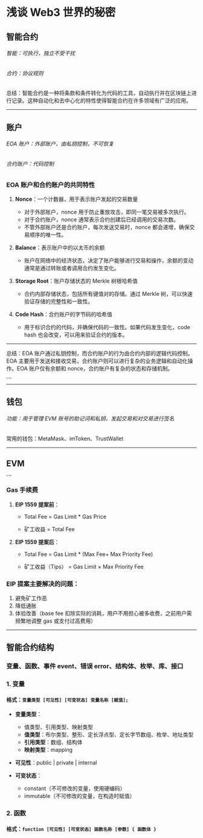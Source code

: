 # 浅谈 Web3 世界的秘密

## 智能合约

###### 智能：可执行，独立不受干扰

###### 合约：协议规则

总结：智能合约是一种将条款和条件转化为代码的工具，自动执行并在区块链上进行记录。这种自动化和去中心化的特性使得智能合约在许多领域有广泛的应用。

---

## 账户

###### EOA 账户：外部账户，由私钥控制，不可恢复

###### 合约账户：代码控制

### EOA 账户和合约账户的共同特性

1. **Nonce**：一个计数器，用于表示账户发起的交易数量
   - 对于外部账户，nonce 用于防止重放攻击，即同一笔交易被多次执行。
   - 对于合约账户，nonce 通常表示合约创建后已经调用的交易次数。
   - 不管外部账户还是合约账户，每次发送交易时，nonce 都会递增，确保交易顺序的唯一性。

2. **Balance**：表示账户中的以太币的余额
   - 账户在网络中的经济状态，决定了账户能够进行交易和操作，余额的变动通常是通过转账或者调用合约发生变化。

3. **Storage Root**：账户存储状态的 Merkle 树根哈希值
   - 合约内部存储状态，包括所有键值对的存储。通过 Merkle 树，可以快速验证存储的完整性和一致性。

4. **Code Hash**：合约账户的字节码的哈希值
   - 用于标识合约的代码，并确保代码的一致性。如果代码发生变化，code hash 也会改变，可以用来验证合约的版本。

---

总结：EOA 账户通过私钥控制，而合约账户的行为由合约内部的逻辑代码控制。EOA 主要用于发送和接收交易，合约账户则可以进行复杂的业务逻辑和自动化操作。EOA 账户仅有余额和 nonce，合约账户有复杂的状态和存储机制。

<img src="https://p.ipic.vip/1f27qo.png" alt="image" style="zoom:25%;" />

---

## 钱包

###### 功能：用于管理 EVM 账号的助记词和私钥，发起交易和对交易进行签名

常用的钱包：MetaMask、imToken、TrustWallet

---

## EVM

<img src="https://p.ipic.vip/8s7kvr.png" alt="image" style="zoom:25%;" />

### Gas 手续费

1. **EIP 1559 提案前**：
   
   - Total Fee = Gas Limit * Gas Price
   
   - 矿工收益 = Total Fee

2. **EIP 1559 提案后**：
   
   - Total Fee = Gas Limit *  (Max Fee+ Max Priority Fee)
   
   - 矿工收益（Tips） = Gas Limit × Max Priority Fee

### EIP 提案主要解决的问题：

1. 避免矿工作恶
2. 降低通胀
3. 体验改善（base fee 扣除实际的消耗，用户不用担心被多收费，之前用户需频繁地调整 gas 或支付过高费用）

---

## 智能合约结构

### 变量、函数、事件 event、错误 error、结构体、枚举、库、接口

### 1. 变量

#### 格式：`变量类型 [可见性] [可变状态] 变量名称 [赋值];`

- **变量类型**：
  - 值类型、引用类型、映射类型
  - **值类型**：布尔类型、整形、定长浮点型、定长字节数组、枚举、地址类型
  - **引用类型**：数组、结构体
  - **映射类型**：mapping

- **可见性**：public | private | internal
- **可变状态**：
  - constant（不可修改的变量，使用硬编码）
  - immutable（不可修改的变量，在构造时赋值）

### 2. 函数

#### 格式：`function [可见性] [可变状态] 函数名称 [参数] { 函数体 }`
